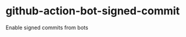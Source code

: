 # github-action-bot-signed-commit
Enable signed commits from bots

 <!-- BEGIN_ACTION_DOCS -->
 <!-- END_ACTION_DOCS -->
